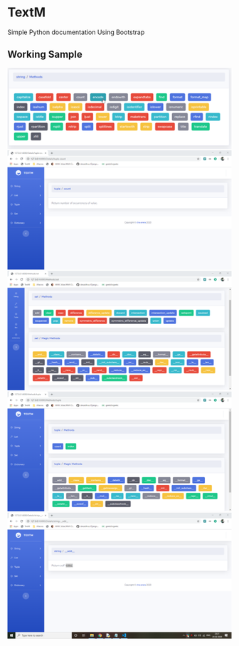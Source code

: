# TextM
Simple Python documentation Using Bootstrap


## Working Sample
![](https://github.com/chavarera/TextM/blob/master/screenshots/stringmethods.png?raw=true)
![](https://github.com/chavarera/TextM/blob/master/screenshots/count.png?raw=true)
![](https://github.com/chavarera/TextM/blob/master/screenshots/set.png?raw=true)
![](https://github.com/chavarera/TextM/blob/master/screenshots/tuple.png?raw=true)
![](https://github.com/chavarera/TextM/blob/master/screenshots/magicmethods.png?raw=true)
